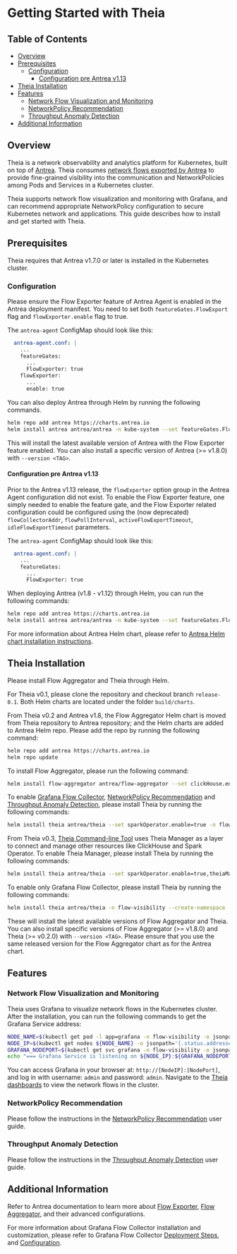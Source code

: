 # Getting Started with Theia

## Table of Contents

<!-- toc -->
- [Overview](#overview)
- [Prerequisites](#prerequisites)
  - [Configuration](#configuration)
    - [Configuration pre Antrea v1.13](#configuration-pre-antrea-v113)
- [Theia Installation](#theia-installation)
- [Features](#features)
  - [Network Flow Visualization and Monitoring](#network-flow-visualization-and-monitoring)
  - [NetworkPolicy Recommendation](#networkpolicy-recommendation)
  - [Throughput Anomaly Detection](#throughput-anomaly-detection)
- [Additional Information](#additional-information)
<!-- /toc -->

## Overview

Theia is a network observability and analytics platform for Kubernetes, built
on top of [Antrea](https://github.com/antrea-io/antrea). Theia consumes
[network flows exported by Antrea](https://github.com/antrea-io/antrea/blob/main/docs/network-flow-visibility.md)
to provide fine-grained visibility into the communication and NetworkPolicies
among Pods and Services in a Kubernetes cluster.

Theia supports network flow visualization and monitoring with Grafana, and can
recommend appropriate NetworkPolicy configuration to secure Kubernetes network
and applications. This guide describes how to install and get started with
Theia.

## Prerequisites

Theia requires that Antrea v1.7.0 or later is installed in the Kubernetes
cluster.

### Configuration

Please ensure the Flow Exporter feature of Antrea Agent is enabled in the
Antrea deployment manifest. You need to set both `featureGates.FlowExport`
flag and `flowExporter.enable` flag to true.

The `antrea-agent` ConfigMap should look like this:

```yaml
  antrea-agent.conf: |
    ...
    featureGates:
      ...
      FlowExporter: true
    flowExporter:
      ...
      enable: true
```

You can also deploy Antrea through Helm by running the following
commands.

```bash
helm repo add antrea https://charts.antrea.io
helm install antrea antrea/antrea -n kube-system --set featureGates.FlowExporter=true --set flowExporter.enable=true
```

This will install the latest available version of Antrea with the Flow Exporter
feature enabled. You can also install a specific version of Antrea (>= v1.8.0)
with `--version <TAG>`.

#### Configuration pre Antrea v1.13

Prior to the Antrea v1.13 release, the `flowExporter` option group in the
Antrea Agent configuration did not exist. To enable the Flow Exporter feature,
one simply needed to enable the feature gate, and the Flow Exporter related
configuration could be configured using the (now deprecated)
`flowCollectorAddr`, `flowPollInterval`, `activeFlowExportTimeout`,
`idleFlowExportTimeout` parameters.

The `antrea-agent` ConfigMap should look like this:

```yaml
  antrea-agent.conf: |
    ...
    featureGates:
      ...
      FlowExporter: true
```

When deploying Antrea (v1.8 - v1.12) through Helm, you can run the following
commands:

```bash
helm repo add antrea https://charts.antrea.io
helm install antrea antrea/antrea -n kube-system --set featureGates.FlowExporter=true --version <TAG>
```

For more information about Antrea Helm chart, please refer to
[Antrea Helm chart installation instructions](https://github.com/antrea-io/antrea/blob/main/docs/helm.md).

## Theia Installation

Please install Flow Aggregator and Theia through Helm.

For Theia v0.1, please clone the repository and checkout branch `release-0.1`.
Both Helm charts are located under the folder `build/charts`.

From Theia v0.2 and Antrea v1.8, the Flow Aggregator Helm chart is moved from
Theia repository to Antrea repository; and the Helm charts are added to Antrea
Helm repo. Please add the repo by running the following command:

```bash
helm repo add antrea https://charts.antrea.io
helm repo update
```

To install Flow Aggregator, please run the following command:

```bash
helm install flow-aggregator antrea/flow-aggregator --set clickHouse.enable=true,recordContents.podLabels=true -n flow-aggregator --create-namespace
```

To enable [Grafana Flow Collector](network-flow-visibility.md),
[NetworkPolicy Recommendation](networkpolicy-recommendation.md) and
[Throughput Anomaly Detection](throughput-anomaly-detection.md), please install
Theia by running the following commands:

```bash
helm install theia antrea/theia --set sparkOperator.enable=true -n flow-visibility --create-namespace
```

From Theia v0.3, [Theia Command-line Tool](theia-cli.md) uses Theia Manager
as a layer to connect and manage other resources like ClickHouse and Spark
Operator. To enable Theia Manager, please install Theia by running the
following commands:

```bash
helm install theia antrea/theia --set sparkOperator.enable=true,theiaManager.enable=true -n flow-visibility --create-namespace
```

To enable only Grafana Flow Collector, please install Theia by running the
following commands:

```bash
helm install theia antrea/theia -n flow-visibility --create-namespace
```

These will install the latest available versions of Flow Aggregator and Theia.
You can also install specific versions of Flow Aggregator (>= v1.8.0) and
Theia (>= v0.2.0) with `--version <TAG>`. Please ensure that you use the same
released version for the Flow Aggregator chart as for the Antrea chart.

## Features

### Network Flow Visualization and Monitoring

Theia uses Grafana to visualize network flows in the Kubernetes cluster. After
the installation, you can run the following commands to get the Grafana Service
address:

```bash
NODE_NAME=$(kubectl get pod -l app=grafana -n flow-visibility -o jsonpath='{.items[0].spec.nodeName}')
NODE_IP=$(kubectl get nodes ${NODE_NAME} -o jsonpath='{.status.addresses[0].address}')
GRAFANA_NODEPORT=$(kubectl get svc grafana -n flow-visibility -o jsonpath='{.spec.ports[*].nodePort}')
echo "=== Grafana Service is listening on ${NODE_IP}:${GRAFANA_NODEPORT} ==="
```

You can access Grafana in your browser at: `http://[NodeIP]:[NodePort]`,
and log in with username: `admin` and password: `admin`. Navigate to the [Theia
dashboards](network-flow-visibility.md#grafana-dashboards) to view the network
flows in the cluster.

### NetworkPolicy Recommendation

Please follow the instructions in the [NetworkPolicy Recommendation](networkpolicy-recommendation.md)
user guide.

### Throughput Anomaly Detection

Please follow the instructions in the [Throughput Anomaly Detection](throughput-anomaly-detection.md)
user guide.

## Additional Information

Refer to Antrea documentation to learn more about
[Flow Exporter](https://github.com/antrea-io/antrea/blob/main/docs/network-flow-visibility.md#flow-exporter),
[Flow Aggregator](https://github.com/antrea-io/antrea/blob/main/docs/network-flow-visibility.md#flow-aggregator),
and their advanced configurations.

For more information about Grafana Flow Collector installation and
customization, please refer to Grafana Flow Collector [Deployment Steps](network-flow-visibility.md#deployment-steps),
and [Configuration](network-flow-visibility.md#configuration).
